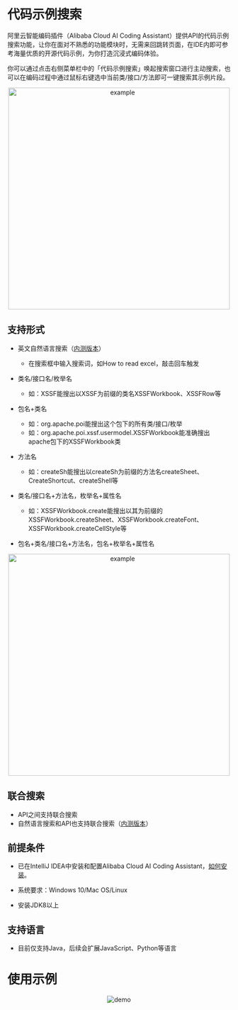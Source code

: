 # 代码示例搜索

阿里云智能编码插件（Alibaba Cloud AI Coding Assistant）提供API的代码示例搜索功能，让你在面对不熟悉的功能模块时，无需来回跳转页面，在IDE内即可参考海量优质的开源代码示例，为你打造沉浸式编码体验。



你可以通过点击右侧菜单栏中的「代码示例搜索」唤起搜索窗口进行主动搜索，也可以在编码过程中通过鼠标右键选中当前类/接口/方法即可一键搜索其示例片段。
<p align="center">
<img src="https://img.alicdn.com/imgextra/i2/O1CN01LkVxJ71IktqQtmjbh_!!6000000000932-2-tps-852-1022.png" alt="example" width="500">
</p>

## 支持形式

- 英文自然语言搜索（[内测版本](https://github.com/alibaba-cloud-toolkit/cosy/wiki/%E5%86%85%E6%B5%8B%E7%89%88%E6%9C%AC)）
  - 在搜索框中输入搜索词，如How to read excel，敲击回车触发

- 类名/接口名/枚举名

  - 如：XSSF能搜出以XSSF为前缀的类名XSSFWorkbook、XSSFRow等

- 包名+类名

  - 如：org.apache.poi能搜出这个包下的所有类/接口/枚举
  - 如：org.apache.poi.xssf.usermodel.XSSFWorkbook能准确搜出apache包下的XSSFWorkbook类

- 方法名

  - 如：createSh能搜出以createSh为前缀的方法名createSheet、CreateShortcut、createShell等

- 类名/接口名+方法名，枚举名+属性名

  - 如：XSSFWorkbook.create能搜出以其为前缀的XSSFWorkbook.createSheet、XSSFWorkbook.createFont、XSSFWorkbook.createCellStyle等

- 包名+类名/接口名+方法名，包名+枚举名+属性名
<p align="center">
<img src="https://img.alicdn.com/imgextra/i3/O1CN01sV74ML1uRcZXp6PRe_!!6000000006034-2-tps-1258-1614.png" alt="example" width="500">
</p>

## 联合搜索
- API之间支持联合搜索
- 自然语言搜索和API也支持联合搜索（[内测版本](https://github.com/alibaba-cloud-toolkit/cosy/wiki/%E5%86%85%E6%B5%8B%E7%89%88%E6%9C%AC)）

## 前提条件

- 已在IntelliJ IDEA中安装和配置Alibaba Cloud AI Coding Assistant，[如何安装](https://github.com/alibaba-cloud-toolkit/cosy/wiki/%E5%BF%AB%E9%80%9F%E5%BC%80%E5%A7%8B)。
- 系统要求：Windows 10/Mac OS/Linux

- 安装JDK8以上



## 支持语言

- 目前仅支持Java，后续会扩展JavaScript、Python等语言



# 使用示例
<p align="center">
<img src="https://github.com/alibaba-cloud-toolkit/cosy/blob/main/cosy-search-demo.gif" alt="demo">
</p>